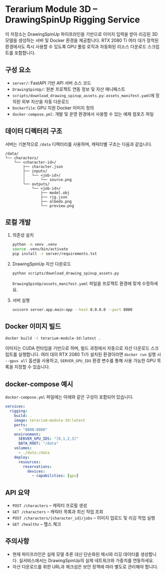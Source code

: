 # Terarium Module 3D – DrawingSpinUp Rigging Service

이 저장소는 DrawingSpinUp 파이프라인을 기반으로 이미지 입력을 받아 리깅된 3D 모델을 생성하는 서버 및 Docker 환경을 제공합니다. RTX 2080 Ti 여러 대가 장착된 환경에서도 즉시 사용할 수 있도록 GPU 풀링 로직과 자동화된 리소스 다운로드 스크립트를 포함합니다.

## 구성 요소
- `server/`: FastAPI 기반 API 서버 소스 코드
- `DrawingSpinUp/`: 원본 프로젝트 연동 정보 및 자산 매니페스트
- `scripts/download_drawing_spinup_assets.py`: `assets_manifest.yaml`에 정의된 외부 자산을 자동 다운로드
- `Dockerfile`: GPU 지원 Docker 이미지 정의
- `docker-compose.yml`: 개발 및 운영 환경에서 사용할 수 있는 예제 컴포즈 파일

## 데이터 디렉터리 구조
서버는 기본적으로 `/data` 디렉터리를 사용하며, 캐릭터별 구조는 다음과 같습니다.

```
/data/
└── characters/
    └── <character-id>/
        ├── character.json
        ├── inputs/
        │   └── <job-id>/
        │       └── source.png
        └── outputs/
            └── <job-id>/
                ├── model.obj
                ├── rig.json
                ├── albedo.png
                └── preview.png
```

## 로컬 개발
1. 의존성 설치
   ```bash
   python -m venv .venv
   source .venv/bin/activate
   pip install -r server/requirements.txt
   ```

2. DrawingSpinUp 자산 다운로드
   ```bash
   python scripts/download_drawing_spinup_assets.py
   ```
   `DrawingSpinUp/assets_manifest.yaml` 파일을 프로젝트 환경에 맞게 수정하세요.

3. 서버 실행
   ```bash
   uvicorn server.app.main:app --host 0.0.0.0 --port 8080
   ```

## Docker 이미지 빌드
```bash
docker build -t terarium-module-3d:latest .
```

이미지는 CUDA 런타임을 기반으로 하며, 빌드 과정에서 자동으로 자산 다운로드 스크립트를 실행합니다. 여러 대의 RTX 2080 Ti가 설치된 환경이라면 `docker run` 실행 시 `--gpus all` 옵션을 사용하고, `SERVER_GPU_IDS` 환경 변수를 통해 사용 가능한 GPU 목록을 지정할 수 있습니다.

## docker-compose 예시
`docker-compose.yml` 파일에는 아래와 같은 구성이 포함되어 있습니다.

```yaml
services:
  rigging:
    build: .
    image: terarium-module-3d:latest
    ports:
      - "8080:8080"
    environment:
      SERVER_GPU_IDS: "[0,1,2,3]"
      DATA_ROOT: "/data"
    volumes:
      - ./data:/data
    deploy:
      resources:
        reservations:
          devices:
            - capabilities: [gpu]
```

## API 요약
- `POST /characters` – 캐릭터 프로필 생성
- `GET /characters` – 캐릭터 목록과 최신 작업 조회
- `POST /characters/{character_id}/jobs` – 이미지 업로드 및 리깅 작업 실행
- `GET /healthz` – 헬스 체크

## 주의사항
- 현재 파이프라인은 실제 모델 추론 대신 단순화된 메시와 리깅 데이터를 생성합니다. 실서비스에서는 DrawingSpinUp의 실제 네트워크와 가중치를 연동하세요.
- 자산 다운로드를 위한 URL과 체크섬은 보안 정책에 따라 별도로 관리해야 합니다.
